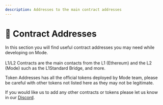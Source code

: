 ```yaml
---
description: Addresses to the main contract addresses
---
```


# 🏡 Contract Addresses

In this section you will find useful contract addresses you may need while developing on Mode. \
\
L1/L2 Contracts are the main contacts from the L1 (Ethereum) and the L2 (Mode) such as the L1Standard Bridge, and more.

Token Addresses has all the official tokens deployed by Mode team, please be careful with other tokens not listed here as they may not be legitimate.

If you would like us to add any other contracts or tokens please let us know in our [Discord](https://discord.gg/modenetworkofficial).
